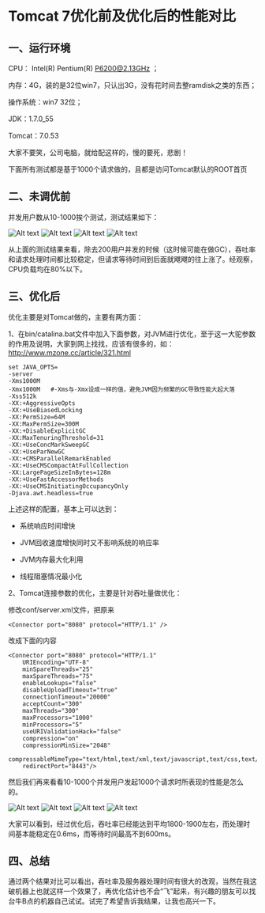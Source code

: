 Tomcat 7优化前及优化后的性能对比
=============

## 一、运行环境

CPU： Intel(R) Pentium(R) P6200@2.13GHz  ；

内存：4G，装的是32位win7，只认出3G，没有花时间去整ramdisk之类的东西；

操作系统：win7 32位；

JDK：1.7.0_55

Tomcat：7.0.53

大家不要笑，公司电脑，就给配这样的，慢的要死，悲剧！

下面所有测试都是基于1000个请求做的，且都是访问Tomcat默认的ROOT首页

## 二、未调优前

并发用户数从10-1000挨个测试，测试结果如下：

![Alt text](http://static.oschina.net/uploads/space/2014/0604/100815_haqs_160423.jpg)
![Alt text](http://static.oschina.net/uploads/space/2014/0604/100817_mJgs_160423.jpg)
![Alt text](http://static.oschina.net/uploads/space/2014/0604/100818_qpD7_160423.jpg)
![Alt text](http://static.oschina.net/uploads/space/2014/0604/100820_ESPx_160423.jpg)

从上面的测试结果来看，除去200用户并发的时候（这时候可能在做GC），吞吐率和请求处理时间都比较稳定，但请求等待时间到后面就飕飕的往上涨了。经观察，CPU负载均在80%以下。

## 三、优化后

优化主要是对Tomcat做的，主要有两方面：

1、在bin/catalina.bat文件中加入下面参数，对JVM进行优化，至于这一大驼参数的作用及说明，大家到网上找找，应该有很多的，如：http://www.mzone.cc/article/321.html

	set JAVA_OPTS=
	-server 
	-Xms1000M 
	-Xmx1000M   #-Xms与-Xmx设成一样的值，避免JVM因为频繁的GC导致性能大起大落
	-Xss512k 
	-XX:+AggressiveOpts 
	-XX:+UseBiasedLocking 
	-XX:PermSize=64M 
	-XX:MaxPermSize=300M 
	-XX:+DisableExplicitGC 
	-XX:MaxTenuringThreshold=31 
	-XX:+UseConcMarkSweepGC 
	-XX:+UseParNewGC  
	-XX:+CMSParallelRemarkEnabled 
	-XX:+UseCMSCompactAtFullCollection 
	-XX:LargePageSizeInBytes=128m  
	-XX:+UseFastAccessorMethods 
	-XX:+UseCMSInitiatingOccupancyOnly 
	-Djava.awt.headless=true

上述这样的配置，基本上可以达到：

* 系统响应时间增快

* JVM回收速度增快同时又不影响系统的响应率

* JVM内存最大化利用

* 线程阻塞情况最小化

2、Tomcat连接参数的优化，主要是针对吞吐量做优化：

修改conf/server.xml文件，把原来

	<Connector port="8080" protocol="HTTP/1.1" />

改成下面的内容

	<Connector port="8080" protocol="HTTP/1.1"
		URIEncoding="UTF-8"
		minSpareThreads="25"
		maxSpareThreads="75"
		enableLookups="false" 
		disableUploadTimeout="true" 
		connectionTimeout="20000"
		acceptCount="300" 
		maxThreads="300" 
		maxProcessors="1000" 
		minProcessors="5"
		useURIValidationHack="false"
		compression="on"
		compressionMinSize="2048"
		compressableMimeType="text/html,text/xml,text/javascript,text/css,text/plain"
		redirectPort="8443"/>

然后我们再来看看10-1000个并发用户发起1000个请求时所表现的性能是怎么的。

![Alt text](http://static.oschina.net/uploads/space/2014/0604/102233_U4We_160423.jpg)
![Alt text](http://static.oschina.net/uploads/space/2014/0604/102238_WnPI_160423.jpg)
![Alt text](http://static.oschina.net/uploads/space/2014/0604/102236_SR9y_160423.jpg)
![Alt text](http://static.oschina.net/uploads/space/2014/0604/102235_7OJP_160423.jpg)

大家可以看到，经过优化后，吞吐率已经能达到平均1800-1900左右，而处理时间基本能稳定在0.6ms，而等待时间最高不到600ms。

## 四、总结

通过两个结果对比可以看出，吞吐率及服务器处理时间有很大的改观，当然在我这破机器上也就这样一个效果了，再优化估计也不会“飞”起来，有兴趣的朋友可以找台牛B点的机器自己试试。试完了希望告诉我结果，让我也高兴一下。
